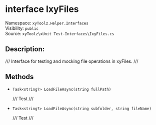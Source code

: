 # interface IxyFiles

Namespace: `xyToolz.Helper.Interfaces`  
Visibility: `public`  
Source: `xyToolz\xUnit Test-Interfaces\IxyFiles.cs`

## Description:

/// Interface for testing and mocking file operations in xyFiles.
    ///

## Methods

- `Task<string?> LoadFileAsync(string fullPath)`
  
  /// Test
        ///
- `Task<string?> LoadFileAsync(string subfolder, string fileName)`
  
  /// Test
        ///

